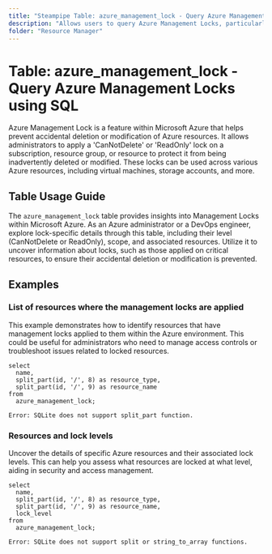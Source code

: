 ```yaml
---
title: "Steampipe Table: azure_management_lock - Query Azure Management Locks using SQL"
description: "Allows users to query Azure Management Locks, particularly their properties and associated resources, providing insights into the locks' configurations and status."
folder: "Resource Manager"
---
```


# Table: azure_management_lock - Query Azure Management Locks using SQL

Azure Management Lock is a feature within Microsoft Azure that helps prevent accidental deletion or modification of Azure resources. It allows administrators to apply a 'CanNotDelete' or 'ReadOnly' lock on a subscription, resource group, or resource to protect it from being inadvertently deleted or modified. These locks can be used across various Azure resources, including virtual machines, storage accounts, and more.

## Table Usage Guide

The `azure_management_lock` table provides insights into Management Locks within Microsoft Azure. As an Azure administrator or a DevOps engineer, explore lock-specific details through this table, including their level (CanNotDelete or ReadOnly), scope, and associated resources. Utilize it to uncover information about locks, such as those applied on critical resources, to ensure their accidental deletion or modification is prevented.

## Examples

### List of resources where the management locks are applied
This example demonstrates how to identify resources that have management locks applied to them within the Azure environment. This could be useful for administrators who need to manage access controls or troubleshoot issues related to locked resources.

```sql+postgres
select
  name,
  split_part(id, '/', 8) as resource_type,
  split_part(id, '/', 9) as resource_name
from
  azure_management_lock;
```

```sql+sqlite
Error: SQLite does not support split_part function.
```


### Resources and lock levels
Uncover the details of specific Azure resources and their associated lock levels. This can help you assess what resources are locked at what level, aiding in security and access management.

```sql+postgres
select
  name,
  split_part(id, '/', 8) as resource_type,
  split_part(id, '/', 9) as resource_name,
  lock_level
from
  azure_management_lock;
```

```sql+sqlite
Error: SQLite does not support split or string_to_array functions.
```